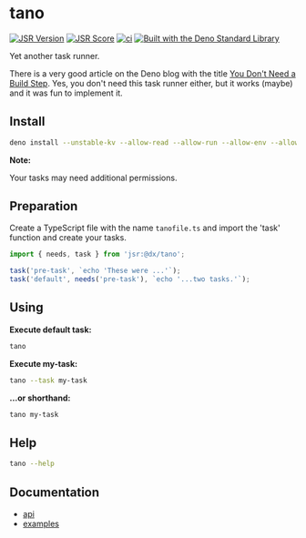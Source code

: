 # tano

[![JSR Version](https://jsr.io/badges/@dx/tano)](https://jsr.io/@dx/tano)
[![JSR Score](https://jsr.io/badges/@dx/tano/score)](https://jsr.io/@dx/tano/score)
[![ci](https://github.com/thomas3577/tano/actions/workflows/deno.yml/badge.svg)](https://github.com/thomas3577/tano/actions/workflows/deno.yml)
[![Built with the Deno Standard Library](https://raw.githubusercontent.com/denoland/deno_std/main/badge.svg)](https://deno.land/std)

Yet another task runner.

There is a very good article on the Deno blog with the title [You Don't Need a Build Step](https://deno.com/blog/you-dont-need-a-build-step).
Yes, you don't need this task runner either, but it works (maybe) and it was fun to implement it.

## Install

```bash
deno install --unstable-kv --allow-read --allow-run --allow-env --allow-write -g -n tano jsr:@dx/tano/tano
```

**Note:**

Your tasks may need additional permissions.

## Preparation

Create a TypeScript file with the name `tanofile.ts` and import the 'task' function and create your tasks.

```ts
import { needs, task } from 'jsr:@dx/tano';

task('pre-task', `echo 'These were ...'`);
task('default', needs('pre-task'), `echo '...two tasks.'`);
```

## Using

**Execute default task:**

```bash
tano
```

**Execute my-task:**

```bash
tano --task my-task
```

**...or shorthand:**

```bash
tano my-task
```

## Help

```bash
tano --help
```

## Documentation

- [api](./docs/api.md)
- [examples](./docs/examples.md)
